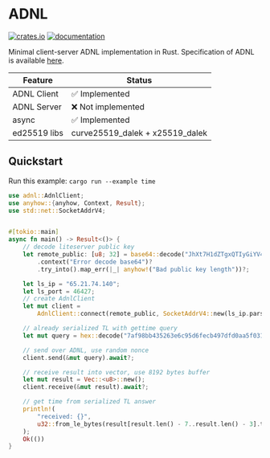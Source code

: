 # ADNL

[![crates.io](https://img.shields.io/crates/v/adnl.svg)](https://crates.io/crates/adnl)
[![documentation](https://docs.rs/adnl/badge.svg)](https://docs.rs/adnl)

Minimal client-server ADNL implementation in Rust. Specification of ADNL is available [here](https://github.com/tonstack/ton-docs/blob/main/ADNL/README.md).

| Feature      | Status                          |
|--------------|---------------------------------|
| ADNL Client  | ✅ Implemented                   |
| ADNL Server  | ❌ Not implemented               |
| async        | ✅ Implemented                   |
| ed25519 libs | curve25519_dalek + x25519_dalek |

## Quickstart
Run this example: `cargo run --example time`

```rust
use adnl::AdnlClient;
use anyhow::{anyhow, Context, Result};
use std::net::SocketAddrV4;


#[tokio::main]
async fn main() -> Result<()> {
    // decode liteserver public key
    let remote_public: [u8; 32] = base64::decode("JhXt7H1dZTgxQTIyGiYV4f9VUARuDxFl/1kVBjLSMB8=")
        .context("Error decode base64")?
        .try_into().map_err(|_| anyhow!("Bad public key length"))?;

    let ls_ip = "65.21.74.140";
    let ls_port = 46427;
    // create AdnlClient
    let mut client =
        AdnlClient::connect(remote_public, SocketAddrV4::new(ls_ip.parse()?, ls_port)).await?;

    // already serialized TL with gettime query
    let mut query = hex::decode("7af98bb435263e6c95d6fecb497dfd0aa5f031e7d412986b5ce720496db512052e8f2d100cdf068c7904345aad16000000000000")?;

    // send over ADNL, use random nonce
    client.send(&mut query).await?;

    // receive result into vector, use 8192 bytes buffer
    let mut result = Vec::<u8>::new();
    client.receive(&mut result).await?;

    // get time from serialized TL answer
    println!(
        "received: {}",
        u32::from_le_bytes(result[result.len() - 7..result.len() - 3].try_into()?)
    );
    Ok(())
}
```
